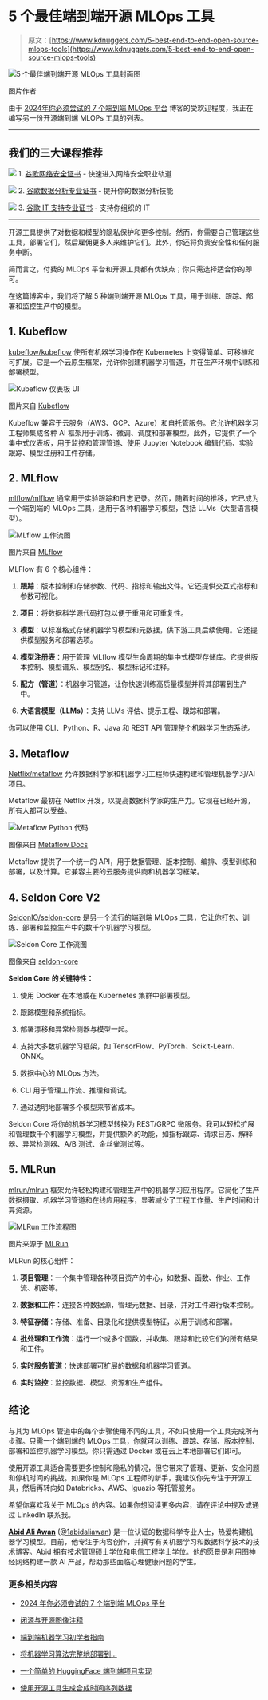 # 5 个最佳端到端开源 MLOps 工具

> 原文：[https://www.kdnuggets.com/5-best-end-to-end-open-source-mlops-tools](https://www.kdnuggets.com/5-best-end-to-end-open-source-mlops-tools)

![5 个最佳端到端开源 MLOps 工具封面图](../Images/ce3df6adb8e60f010f764bba4cb7a4e3.png)

图片作者

由于 [2024年你必须尝试的 7 个端到端 MLOps 平台](/7-end-to-end-mlops-platforms-you-must-try-in-2024) 博客的受欢迎程度，我正在编写另一份开源端到端 MLOPs 工具的列表。

* * *

## 我们的三大课程推荐

![](../Images/0244c01ba9267c002ef39d4907e0b8fb.png) 1\. [谷歌网络安全证书](https://www.kdnuggets.com/google-cybersecurity) - 快速进入网络安全职业轨道

![](../Images/e225c49c3c91745821c8c0368bf04711.png) 2\. [谷歌数据分析专业证书](https://www.kdnuggets.com/google-data-analytics) - 提升你的数据分析技能

![](../Images/0244c01ba9267c002ef39d4907e0b8fb.png) 3\. [谷歌 IT 支持专业证书](https://www.kdnuggets.com/google-itsupport) - 支持你组织的 IT

* * *

开源工具提供了对数据和模型的隐私保护和更多控制。然而，你需要自己管理这些工具，部署它们，然后雇佣更多人来维护它们。此外，你还将负责安全性和任何服务中断。

简而言之，付费的 MLOps 平台和开源工具都有优缺点；你只需选择适合你的即可。

在这篇博客中，我们将了解 5 种端到端开源 MLOps 工具，用于训练、跟踪、部署和监控生产中的模型。

## 1\. Kubeflow

[kubeflow/kubeflow](https://github.com/kubeflow/kubeflow) 使所有机器学习操作在 Kubernetes 上变得简单、可移植和可扩展。它是一个云原生框架，允许你创建机器学习管道，并在生产环境中训练和部署模型。

![Kubeflow 仪表板 UI](../Images/b928c9d22dc772ae9adcd65bae4e3a1c.png)

图片来自 [Kubeflow](https://www.kubeflow.org/docs/components/central-dash/overview/)

Kubeflow 兼容于云服务（AWS、GCP、Azure）和自托管服务。它允许机器学习工程师集成各种 AI 框架用于训练、微调、调度和部署模型。此外，它提供了一个集中式仪表板，用于监控和管理管道、使用 Jupyter Notebook 编辑代码、实验跟踪、模型注册和工件存储。

## 2\. MLflow

[mlflow/mlflow](https://github.com/mlflow/mlflow) 通常用于实验跟踪和日志记录。然而，随着时间的推移，它已成为一个端到端的 MLOps 工具，适用于各种机器学习模型，包括 LLMs（大型语言模型）。

![MLflow 工作流图](../Images/5e9806e11f25fe5366467281e6ab93c6.png)

图片来自 [MLflow](https://mlflow.org/docs/latest/introduction/index.html)

MLFlow 有 6 个核心组件：

1.  **跟踪**：版本控制和存储参数、代码、指标和输出文件。它还提供交互式指标和参数可视化。

1.  **项目**：将数据科学源代码打包以便于重用和可重复性。

1.  **模型**：以标准格式存储机器学习模型和元数据，供下游工具后续使用。它还提供模型服务和部署选项。

1.  **模型注册表**：用于管理 MLflow 模型生命周期的集中式模型存储库。它提供版本控制、模型谱系、模型别名、模型标记和注释。

1.  **配方（管道）**：机器学习管道，让你快速训练高质量模型并将其部署到生产中。

1.  **大语言模型（LLMs）**：支持 LLMs 评估、提示工程、跟踪和部署。

你可以使用 CLI、Python、R、Java 和 REST API 管理整个机器学习生态系统。

## 3\. Metaflow

[Netflix/metaflow](https://github.com/Netflix/metaflow) 允许数据科学家和机器学习工程师快速构建和管理机器学习/AI 项目。

Metaflow 最初在 Netflix 开发，以提高数据科学家的生产力。它现在已经开源，所有人都可以受益。

![Metaflow Python 代码](../Images/6267bda44d033aca088d158f1c4f0fec.png)

图像来自 [Metaflow Docs](https://docs.metaflow.org/introduction/what-is-metaflow)

Metaflow 提供了一个统一的 API，用于数据管理、版本控制、编排、模型训练和部署，以及计算。它兼容主要的云服务提供商和机器学习框架。

## 4\. Seldon Core V2

[SeldonIO/seldon-core](https://github.com/SeldonIO/seldon-core) 是另一个流行的端到端 MLOps 工具，它让你打包、训练、部署和监控生产中的数千个机器学习模型。

![Seldon Core 工作流图](../Images/958a564e5334c773dbf5fc1f203824dd.png)

图像来自 [seldon-core](https://github.com/SeldonIO/seldon-core/)

**Seldon Core 的关键特性：**

1.  使用 Docker 在本地或在 Kubernetes 集群中部署模型。

1.  跟踪模型和系统指标。

1.  部署漂移和异常检测器与模型一起。

1.  支持大多数机器学习框架，如 TensorFlow、PyTorch、Scikit-Learn、ONNX。

1.  数据中心的 MLOps 方法。

1.  CLI 用于管理工作流、推理和调试。

1.  通过透明地部署多个模型来节省成本。

Seldon Core 将你的机器学习模型转换为 REST/GRPC 微服务。我可以轻松扩展和管理数千个机器学习模型，并提供额外的功能，如指标跟踪、请求日志、解释器、异常检测器、A/B 测试、金丝雀测试等。

## 5\. MLRun

[mlrun/mlrun](https://github.com/mlrun/mlrun) 框架允许轻松构建和管理生产中的机器学习应用程序。它简化了生产数据摄取、机器学习管道和在线应用程序，显著减少了工程工作量、生产时间和计算资源。

![MLRun 工作流程图](../Images/3ccfce9087762755c216820ea4df9121.png)

图片来源于 [MLRun](https://www.mlrun.org/)

MLRun 的核心组件：

1.  **项目管理**：一个集中管理各种项目资产的中心，如数据、函数、作业、工作流、机密等。

1.  **数据和工件**：连接各种数据源，管理元数据、目录，并对工件进行版本控制。

1.  **特征存储**：存储、准备、目录化和提供模型特征，以用于训练和部署。

1.  **批处理和工作流**：运行一个或多个函数，并收集、跟踪和比较它们的所有结果和工件。

1.  **实时服务管道**：快速部署可扩展的数据和机器学习管道。

1.  **实时监控**：监控数据、模型、资源和生产组件。

## 结论

与其为 MLOps 管道中的每个步骤使用不同的工具，不如只使用一个工具完成所有步骤。只需一个端到端的 MLOps 工具，你就可以训练、跟踪、存储、版本控制、部署和监控机器学习模型。你只需通过 Docker 或在云上本地部署它们即可。

使用开源工具适合需要更多控制和隐私的情况，但它带来了管理、更新、安全问题和停机时间的挑战。如果你是 MLOps 工程师的新手，我建议你先专注于开源工具，然后再转向如 Databricks、AWS、Iguazio 等托管服务。

希望你喜欢我关于 MLOps 的内容。如果你想阅读更多内容，请在评论中提及或通过 LinkedIn 联系我。

[](https://www.polywork.com/kingabzpro)****[Abid Ali Awan](https://www.polywork.com/kingabzpro)**** ([@1abidaliawan](https://www.linkedin.com/in/1abidaliawan)) 是一位认证的数据科学专业人士，热爱构建机器学习模型。目前，他专注于内容创作，并撰写有关机器学习和数据科学技术的技术博客。Abid 拥有技术管理硕士学位和电信工程学士学位。他的愿景是利用图神经网络构建一款 AI 产品，帮助那些面临心理健康问题的学生。

### 更多相关内容

+   [2024 年你必须尝试的 7 个端到端 MLOps 平台](https://www.kdnuggets.com/7-end-to-end-mlops-platforms-you-must-try-in-2024)

+   [闭源与开源图像注释](https://www.kdnuggets.com/closed-source-vs-open-source-image-annotation)

+   [端到端机器学习初学者指南](https://www.kdnuggets.com/2021/12/beginner-guide-end-end-machine-learning.html)

+   [将机器学习算法完整地部署到…](https://www.kdnuggets.com/2021/12/deployment-machine-learning-algorithm-live-production-environment.html)

+   [一个简单的 HuggingFace 端到端项目实现](https://www.kdnuggets.com/a-simple-to-implement-end-to-end-project-with-huggingface)

+   [使用开源工具生成合成时间序列数据](https://www.kdnuggets.com/2022/06/generate-synthetic-timeseries-data-opensource-tools.html)
